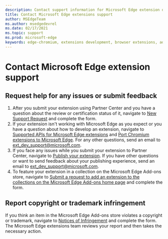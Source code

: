 ```yaml
---
description: Contact support information for Microsoft Edge extension development
title: Contact Microsoft Edge extensions support
author: MSEdgeTeam
ms.author: msedgedevrel
ms.date: 02/17/2021
ms.topic: support
ms.prod: microsoft-edge
keywords: edge-chromium, extensions development, browser extensions, add-ons, partner center, developer, support
---
```

# Contact Microsoft Edge extension support  

## Request help for any issues or submit feedback  

1.  After you submit your extension using Partner Center and you have a question about the review or certification status of it, navigate to [New Support Request][MicrosoftSupportSupportrequestformE7a381be9c9aFafbEd76262bc93fd9e4] and complete the form.  
1.  If your extension isn't working with Microsoft Edge as you expect or you have a question about how to develop an extension, navigate to [Supported APIs for Microsoft Edge extensions][ExtensionsDeveloperGuideApiSupport] and [Port Chromium extensions to Microsoft Edge][ExtensionsDeveloperGuidePortChromeExtension].  For any other questions, send an email to [ext_dev_support@microsoft.com][MailtoExtDevSupportMicrosoft].  
1.  If you face any issues while you submit your extension to Partner Center, navigate to [Publish your extension][ExtensionsPublishPublishExtension].  If you have other questions or want to send feedback about your publishing experience, send an email to [ext_dev_support@microsoft.com][MailtoExtDevSupportMicrosoft].  
1.  To feature your extension in a collection on the Microsoft Edge Add-ons store, navigate to [Submit a request to add an extension to the collections on the Microsoft Edge Add-ons home page][OfficeFormsPagesResponsepageAspxV4j5cvggr0grqy180bhbrw01uwybfaxnna1zkp3x2vun0ibsu1ymeu3vfy0vurrodewsjgwu00yry4u] and complete the form.   
    
## Report copyright or trademark infringement  

If you think an item in the Microsoft Edge Add-ons store violates a copyright or trademark, navigate to [Notices of Infringement][MicrosoftInfoMarketplaceHtml] and complete the form.  The Microsoft Edge extensions team reviews your report and then takes the necessary action.  

<!-- links -->  

[ExtensionsDeveloperGuideApiSupport]: ../developer-guide/api-support.md "Supported APIs for Microsoft Edge extensions | Microsoft Docs"  
[ExtensionsDeveloperGuidePortChromeExtension]: ../developer-guide/port-chrome-extension.md "Port your extension | Microsoft Docs"  
[ExtensionsPublishPublishExtension]: ./publish-extension.md "Publish your extension | Microsoft Docs"  

[MicrosoftInfoMarketplaceHtml]: https://www.microsoft.com/info/Marketplace.html "Notices of Infringement | Microsoft"  

[MicrosoftSupportSupportrequestformE7a381be9c9aFafbEd76262bc93fd9e4]: https://support.microsoft.com/supportrequestform/e7a381be-9c9a-fafb-ed76-262bc93fd9e4 "Extensions New Support Request | Microsoft Support"  

[OfficeFormsPagesResponsepageAspxV4j5cvggr0grqy180bhbrw01uwybfaxnna1zkp3x2vun0ibsu1ymeu3vfy0vurrodewsjgwu00yry4u]: https://forms.office.com/Pages/ResponsePage.aspx?id=v4j5cvGGr0GRqy180BHbRw01UwyBfAxNna_1ZkP3X2VUN0lBSU1YMEU3VFY0VURRODEwSjgwU00yRy4u "Submit a request to add an extension to the collections on the Microsoft Edge Add-ons home page | Microsoft Office Forms"  

[MailtoExtDevSupportMicrosoft]: mailto:ext_dev_support@microsoft.com "Send an email to ext_dev_support@microsoft.com"  
